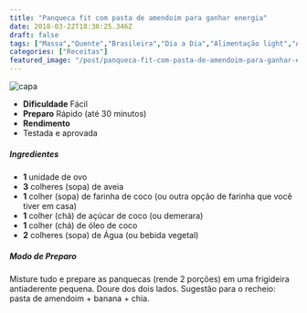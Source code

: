 ```yaml
---
title: "Panqueca fit com pasta de amendoim para ganhar energia"
date: 2018-03-22T18:30:25.346Z
draft: false
tags: ["Massa","Quente","Brasileira","Dia a Dia","Alimentação light","Alimentação saudável"]
categories: ["Receitas"]
featured_image: "/post/panqueca-fit-com-pasta-de-amendoim-para-ganhar-energia.15912b40.jpg"
---
```


![capa](/post/panqueca-fit-com-pasta-de-amendoim-para-ganhar-energia.15912b40.jpg)

*   **Dificuldade** Fácil
*   **Preparo** Rápido (até 30 minutos)
*   **Rendimento**
*   Testada e aprovada
    

##### Ingredientes

*   **1** unidade de ovo
*   **3** colheres (sopa) de aveia
*   **1** colher (sopa) de farinha de coco (ou outra opção de farinha que você tiver em casa)
*   **1** colher (chá) de açúcar de coco (ou demerara)
*   **1** colher (chá) de óleo de coco
*   **2** colheres (sopa) de Água (ou bebida vegetal)

##### Modo de Preparo

Misture tudo e prepare as panquecas (rende 2 porções) em uma frigideira antiaderente pequena. Doure dos dois lados. Sugestão para o recheio: pasta de amendoim + banana + chia.
